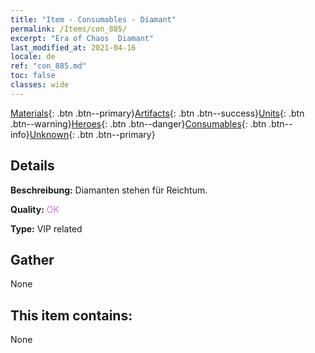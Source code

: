 ```yaml
---
title: "Item - Consumables - Diamant"
permalink: /Items/con_885/
excerpt: "Era of Chaos  Diamant"
last_modified_at: 2021-04-16
locale: de
ref: "con_885.md"
toc: false
classes: wide
---
```

 [Materials](/de/Items/){: .btn .btn--primary}[Artifacts](/de/Items/Artifacts/){: .btn .btn--success}[Units](/de/Items/Units/){: .btn .btn--warning}[Heroes](/de/Items/Heroes/){: .btn .btn--danger}[Consumables](/de/Items/Consumables/){: .btn .btn--info}[Unknown](/de/Items/Unknown/){: .btn .btn--primary}

## Details
 **Beschreibung:** Diamanten stehen für Reichtum.

 **Quality:** <span style="color: #DA70D6">OK</span>

 **Type:** VIP related

## Gather

  None

## This item contains:

  None

